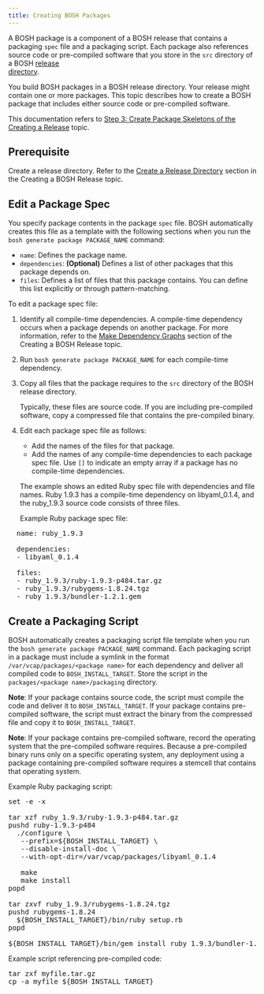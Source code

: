 ```yaml
---
title: Creating BOSH Packages
---
```


A BOSH package is a component of a BOSH release that contains a packaging `spec` file and a packaging script. 
Each package also references source code or pre-compiled software that you store in the `src` directory of a BOSH [release  
directory](./create-release.html).

You build BOSH packages in a BOSH release directory. Your release might contain one or more packages.
This topic describes how to create a BOSH package that includes either source code or pre-compiled software. 

This documentation refers to [Step 3: Create Package Skeletons of the Creating a Release](./create-release.html#pkg-skeletons) topic.

## <a id="prerequisite"></a>Prerequisite ##

Create a release directory. Refer to the [Create a Release Directory](./create-release.html#release-dir) section in the Creating 
a BOSH Release topic. 

## <a id="edit-a-package-spec"></a>Edit a Package Spec ##

You specify package contents in the package `spec` file. BOSH automatically creates this file as a template with the following 
sections when you run the `bosh generate package PACKAGE_NAME` command:

 * `name`: Defines the package name.
 * `dependencies`: **(Optional)** Defines a list of other packages that this package depends on.
 * `files`: Defines a list of files that this package contains. You can define this list explicitly or through pattern-matching.  

To edit a package spec file:

1. Identify all compile-time dependencies.
    A compile-time dependency occurs when a package depends on another package. 
	For more information, refer to the [Make  Dependency Graphs](./create-release.html#graph) section of the Creating a BOSH 
Release topic.
1. Run `bosh generate package PACKAGE_NAME` for each compile-time dependency. 
1. Copy all files that the package requires to the `src` directory of the BOSH release directory.

    Typically, these files are source code. If you are including pre-compiled software, copy a compressed file that contains the 
pre-compiled binary.

1. Edit each package spec file as follows:
    * Add the names of the files for that package.
    * Add the names of any compile-time dependencies to each package spec file. Use `[]` to indicate an empty array if a package 
has no compile-time dependencies.

    The example shows an edited Ruby spec file with dependencies and file names. 
    Ruby 1.9.3 has a compile-time dependency on libyaml\_0.1.4, and the ruby\_1.9.3 source code consists of three files.

	
    Example Ruby package spec file:

<pre class=’code’>
  name: ruby&#95;1.9.3

  dependencies:
  - libyaml&#95;0.1.4

  files:
  - ruby&#95;1.9.3/ruby-1.9.3-p484.tar.gz
  - ruby&#95;1.9.3/rubygems-1.8.24.tgz
  - ruby&#95;1.9.3/bundler-1.2.1.gem
</pre>
	 
	 
## <a id="create-a-packaging-script"></a>Create a Packaging Script ##

BOSH automatically creates a packaging script file template when you run the `bosh generate package PACKAGE_NAME` command. Each 
packaging script in a package must include a symlink in the format `/var/vcap/packages/<package name>` for each dependency and 
deliver all compiled code to `BOSH_INSTALL_TARGET`. Store the script in the `packages/<package name>/packaging` directory.

  <p class=”note”><strong>Note</strong>: If your package contains source code, the script must compile the code and deliver it to 
<code>BOSH&#95;INSTALL&#95;TARGET</code>. If your package contains pre-compiled software, the script must extract the binary from the compressed file and copy it to <code>BOSH&#95;INSTALL&#95;TARGET</code>.

  <p class=”note”><strong>Note</strong>: If your package contains pre-compiled software, record the operating system that the pre-compiled software requires. Because a pre-compiled binary runs only on a specific operating system, any deployment using a package containing pre-compiled software requires a stemcell that contains that operating system. </p> 

Example Ruby packaging script:

<pre class=’code’>
set -e -x

tar xzf ruby&#95;1.9.3/ruby-1.9.3-p484.tar.gz
pushd ruby-1.9.3-p484
  ./configure \
   --prefix=${BOSH&#95;INSTALL&#95;TARGET} \
   --disable-install-doc \
   --with-opt-dir=/var/vcap/packages/libyaml&#95;0.1.4

   make
   make install
popd

tar zxvf ruby&#95;1.9.3/rubygems-1.8.24.tgz
pushd rubygems-1.8.24
  ${BOSH&#95;INSTALL&#95;TARGET}/bin/ruby setup.rb
popd

${BOSH&#95;INSTALL&#95;TARGET}/bin/gem install ruby&#95;1.9.3/bundler-1.2.1.gem --no-ri --no-rdoc
</pre>


    
Example script referencing pre-compiled code:
<pre class=’code’>
tar zxf myfile.tar.gz
cp -a myfile ${BOSH&#95;INSTALL&#95;TARGET}
</pre>